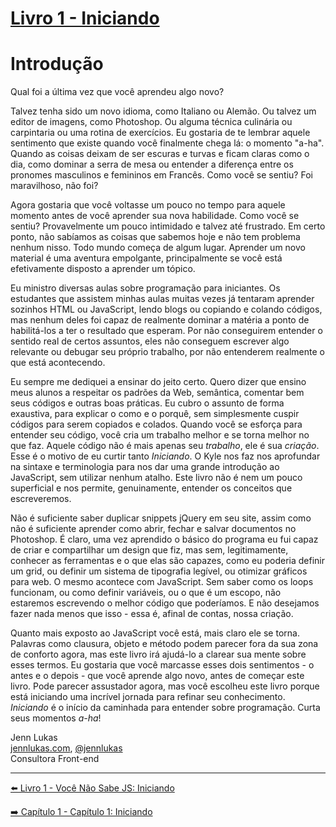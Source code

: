 # [Livro 1 - Iniciando](../01-up-and-going/)

# Introdução

Qual foi a última vez que você aprendeu algo novo?

Talvez tenha sido um novo idioma, como Italiano ou Alemão. Ou talvez um editor de imagens, como Photoshop. Ou alguma técnica culinária ou carpintaria ou uma rotina de exercícios. Eu gostaria de te lembrar aquele sentimento que existe quando você finalmente chega lá: o momento "a-ha". Quando as coisas deixam de ser escuras e turvas e ficam claras como o dia, como dominar a serra de mesa ou entender a diferença entre os pronomes masculinos e femininos em Francês. Como você se sentiu? Foi maravilhoso, não foi?

Agora gostaria que você voltasse um pouco no tempo para aquele momento antes de você aprender sua nova habilidade. Como você se sentiu? Provavelmente um pouco intimidado e talvez até frustrado. Em certo ponto, não sabíamos as coisas que sabemos hoje e não tem problema nenhum nisso. Todo mundo começa de algum lugar. Aprender um novo material é uma aventura empolgante, principalmente se você está efetivamente disposto a aprender um tópico.

Eu ministro diversas aulas sobre programação para iniciantes. Os estudantes que assistem minhas aulas muitas vezes já tentaram aprender sozinhos HTML ou JavaScript, lendo blogs ou copiando e colando códigos, mas nenhum deles foi capaz de realmente dominar a matéria a ponto de habilitá-los a ter o resultado que esperam. Por não conseguirem entender o sentido real de certos assuntos, eles não conseguem escrever algo relevante ou debugar seu próprio trabalho, por não entenderem realmente o que está acontecendo.

Eu sempre me dediquei a ensinar do jeito certo. Quero dizer que ensino meus alunos a respeitar os padrões da Web, semântica, comentar bem seus códigos e outras boas práticas. Eu cubro o assunto de forma exaustiva, para explicar o como e o porquê, sem simplesmente cuspir códigos para serem copiados e colados. Quando você se esforça para entender seu código, você cria um trabalho melhor e se torna melhor no que faz. Aquele código não é mais apenas seu *trabalho*, ele é sua *criação*. Esse é o motivo de eu curtir tanto *Iniciando*. O Kyle nos faz nos aprofundar na sintaxe e terminologia para nos dar uma grande introdução ao JavaScript, sem utilizar nenhum atalho. Este livro não é nem um pouco superficial e nos permite, genuinamente, entender os conceitos que escreveremos.

Não é suficiente saber duplicar snippets jQuery em seu site, assim como não é suficiente aprender como abrir, fechar e salvar documentos no Photoshop. É claro, uma vez aprendido o básico do programa eu fui capaz de criar e compartilhar um design que fiz, mas sem, legitimamente, conhecer as ferramentas e o que elas são capazes, como eu poderia definir um grid, ou definir um sistema de tipografia legível, ou otimizar gráficos para web. O mesmo acontece com JavaScript. Sem saber como os loops funcionam, ou como definir variáveis, ou o que é um escopo, não estaremos escrevendo o melhor código que poderíamos. E não desejamos fazer nada menos que isso - essa é, afinal de contas, nossa criação.

Quanto mais exposto ao JavaScript você está, mais claro ele se torna. Palavras como clausura, objeto e método podem parecer fora da sua zona de conforto agora, mas este livro irá ajudá-lo a clarear sua mente sobre esses termos. Eu gostaria que você marcasse esses dois sentimentos - o antes e o depois - que você aprende algo novo, antes de começar este livro. Pode parecer assustador agora, mas você escolheu este livro porque está iniciando uma incrível jornada para refinar seu conhecimento. *Iniciando* é o início da caminhada para entender sobre programação. Curta seus momentos *a-ha*!

Jenn Lukas<br>
[jennlukas.com](http://jennlukas.com/), [@jennlukas](https://twitter.com/jennlukas)<br>
Consultora Front-end

---

[⬅️ Livro 1 - Você Não Sabe JS: Iniciando](README.md)

[➡️ Capítulo 1 - Capítulo 1: Iniciando](ch1.md)